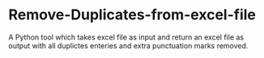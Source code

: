 # Remove-Duplicates-from-excel-file
A Python tool which takes excel file as input and return an excel file as output with all duplictes enteries and extra punctuation marks removed.
